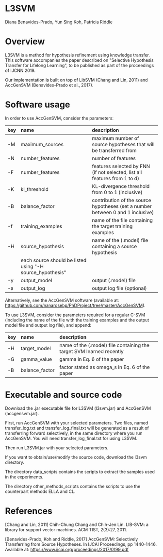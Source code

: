 L3SVM
================
Diana Benavides-Prado, Yun Sing Koh, Patricia Riddle

Overview
========

L3SVM is a method for hypothesis refinement using knowledge transfer. This software accompanies the paper described on "Selective Hypothesis Transfer for Lifelong Learning", to be published as part of the proceedings of IJCNN 2019.

Our implementation is built on top of LibSVM (Chang and Lin, 2011) and AccGenSVM (Benavides-Prado et al., 2017).

Software usage
==============

In order to use AccGenSVM, consider the parameters: 

| key | name                   | description                                                                          |
|:----|:-----------------------|:-------------------------------------------------------------------------------------|
| -M  | maximum\_sources       | maximum number of source hypotheses that will be transferred from                    |
| -N  | number\_features       | number of features                    												  |
| -F  | number\_features       | features selected by FNN (if not selected, list all features from 1 to d)            |
| -K  | kl\_threshold          | KL-divergence threshold from 0 to 1 (inclusive)                                      |
| -B  | balance\_factor        | contribution of the source hypotheses (set a number between 0 and 1 inclusive)       |
| -f  | training\_examples     | name of the file containing the target training examples                             |
| -H  | source\_hypothesis     | name of the (.model) file containing a source hypothesis                             |
|                              | each source should be listed using "-H source_hypothesis"                            |
| -y  | output\_model          | output (.model) file                                                                 |
| -a  | output\_log            | output log file (optional)                                                           |


Alternatively, see the AccGenSVM software (available at: https://github.com/nanarosebp/PhDProject/tree/master/AccGenSVM). 

To use L3SVM, consider the parameters required for a regular C-SVM (including the name of the file with the training examples and the output model file and output log file), and append:

| key | name                   | description                                                                          |
|:----|:-----------------------|:-------------------------------------------------------------------------------------|
| -H  | target\_model          | name of the (.model) file containing the target SVM learned recently                 |
| -G  | gamma\_value           | gamma in Eq. 6 of the paper                    									  |
| -B  | balance\_factor        | factor stated as omega\_s in Eq. 6 of the paper            						  |

Executable and source code
==========================

Download the .jar executable file for L3SVM (l3svm.jar) and AccGenSVM (accgensvm.jar). 

First, run AccGenSVM with your selected parameters. Two files, named transfer_log.txt and transfer_log_final.txt will be generated as a result of transferring forward selectively, in the same directory where you run AccGenSVM. You will need transfer_log_final.txt for using L3SVM. 

Then run L3SVM.jar with your selected parameters. 

If you want to obtain/use/modify the source code, download the l3svm directory.

The directory data_scripts contains the scripts to extract the samples used in the experiments.

The directory other_methods_scripts contains the scripts to use the counterpart methods ELLA and CL.

References
==========

\[Chang and Lin, 2011\] Chih-Chung Chang and Chih-Jen Lin. LIB-SVM: a library for support vector machines. ACM TIST, 2(3):27, 2011.

\[Benavides-Prado, Koh and Riddle, 2017\] AccGenSVM: Selectively Transferring from Source Hypotheses. In IJCAI Proceedings, pp 1440-1446. Available at: https://www.ijcai.org/proceedings/2017/0199.pdf


